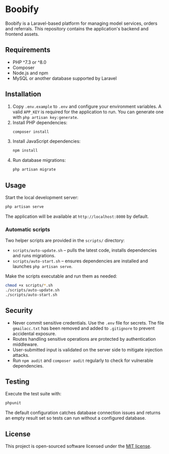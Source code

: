 # Boobify

Boobify is a Laravel-based platform for managing model services, orders and referrals. This repository contains the application's backend and frontend assets.

## Requirements

- PHP ^7.3 or ^8.0
- Composer
- Node.js and npm
- MySQL or another database supported by Laravel

## Installation

1. Copy `.env.example` to `.env` and configure your environment variables. A valid `APP_KEY` is required for the application to run. You can generate one with `php artisan key:generate`.
2. Install PHP dependencies:
   ```bash
   composer install
   ```
3. Install JavaScript dependencies:
   ```bash
   npm install
   ```
4. Run database migrations:
   ```bash
   php artisan migrate
   ```

## Usage

Start the local development server:

```bash
php artisan serve
```

The application will be available at `http://localhost:8000` by default.

### Automatic scripts

Two helper scripts are provided in the `scripts/` directory:

- `scripts/auto-update.sh` – pulls the latest code, installs dependencies and runs migrations.
- `scripts/auto-start.sh` – ensures dependencies are installed and launches `php artisan serve`.

Make the scripts executable and run them as needed:

```bash
chmod +x scripts/*.sh
./scripts/auto-update.sh
./scripts/auto-start.sh
```

## Security

- Never commit sensitive credentials. Use the `.env` file for secrets. The file `gmailacc.txt` has been removed and added to `.gitignore` to prevent accidental exposure.
- Routes handling sensitive operations are protected by authentication middleware.
- User-submitted input is validated on the server side to mitigate injection attacks.
- Run `npm audit` and `composer audit` regularly to check for vulnerable dependencies.

## Testing

Execute the test suite with:

```bash
phpunit
```

The default configuration catches database connection issues and returns an empty result set so tests can run without a configured database.

## License

This project is open-sourced software licensed under the [MIT license](LICENSE).
